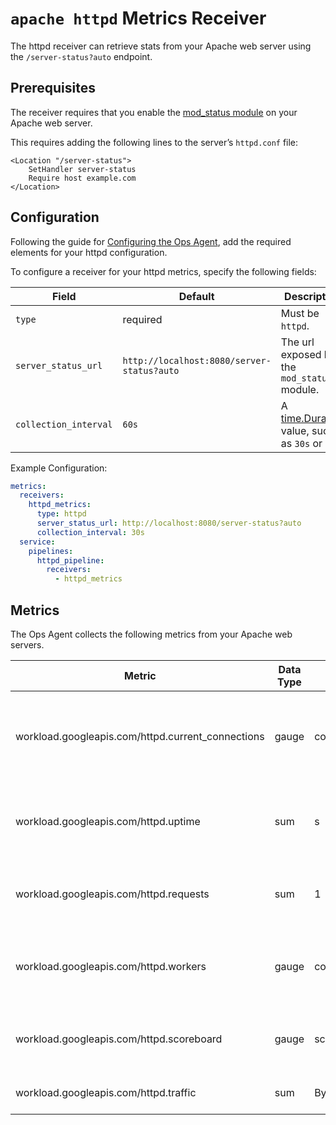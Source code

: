 # `apache httpd` Metrics Receiver

The httpd receiver can retrieve stats from your Apache web server using the `/server-status?auto` endpoint.


## Prerequisites

The receiver requires that you enable the [mod_status module](https://httpd.apache.org/docs/2.4/mod/mod_status.html) on your Apache web server.

 This requires adding the following lines to the server’s `httpd.conf` file:

```
<Location "/server-status">
    SetHandler server-status
    Require host example.com
</Location>
```

## Configuration

Following the guide for [Configuring the Ops Agent](https://cloud.google.com/stackdriver/docs/solutions/agents/ops-agent/configuration#file-location), add the required elements for your httpd configuration.

To configure a receiver for your httpd metrics, specify the following fields:

| Field                 | Default                   | Description |
| ---                   | ---                       | ---         |
| `type`                | required                  | Must be `httpd`. |
| `server_status_url`     | `http://localhost:8080/server-status?auto` | The url exposed by the `mod_status` module. |
| `collection_interval` | `60s`                     | A [time.Duration](https://pkg.go.dev/time#ParseDuration) value, such as `30s` or `5m`. |

Example Configuration:

```yaml
metrics:
  receivers:
    httpd_metrics:
      type: httpd
      server_status_url: http://localhost:8080/server-status?auto
      collection_interval: 30s
  service:
    pipelines:
      httpd_pipeline:
        receivers:
          - httpd_metrics
```

## Metrics

The Ops Agent collects the following metrics from your Apache web servers.

| Metric                                            | Data Type | Unit        | Labels              | Description |
| ---                                               | ---       | ---         | ---                 | ---         | 
| workload.googleapis.com/httpd.current_connections | gauge     | connections |      server_name        | The number of active connections currently attached to the HTTP server.  |
| workload.googleapis.com/httpd.uptime              | sum       | s           |     server_name     | The amount of time that the server has been running in seconds.  |
| workload.googleapis.com/httpd.requests            | sum       | 1    |    server_name         | Total requests serviced by the HTTP server.  |
| workload.googleapis.com/httpd.workers             | gauge     | connections | server_name, workers_state     | The number of workers currently attached to the HTTP server |
| workload.googleapis.com/httpd.scoreboard          | gauge     | scoreboard  | server_name, scoreboard_state  | Apache HTTP server scoreboard values. |
| workload.googleapis.com/httpd.traffic             | sum       | By |     server_name     | Total HTTP server traffic. |